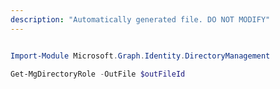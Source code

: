 ```yaml
---
description: "Automatically generated file. DO NOT MODIFY"
---
```


```powershell

Import-Module Microsoft.Graph.Identity.DirectoryManagement

Get-MgDirectoryRole -OutFile $outFileId

```
